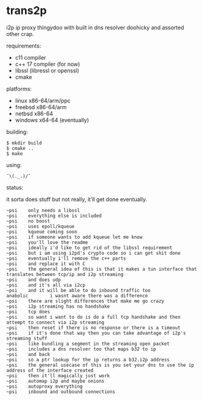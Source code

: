 # trans2p

i2p ip proxy thingydoo with built in dns resolver doohicky and assorted other crap.

requirements:

* c11 compiler
* c++ 17 compiler (for now)
* libssl (libressl or openssl)
* cmake

platforms:

* linux x86-64/arm/ppc
* freebsd x86-64/arm
* netbsd x86-64
* windows x64-64 (eventually)

building:

    $ mkdir build 
    $ cmake ..
    $ make

using:

    ¯\(._.)/¯

status:

it sorta does stuff but not really, it'll get done eventually.

    ~psi    only needs a libssl
    ~psi    everything else is included
    ~psi    no boost
    ~psi    uses epoll/kqueue
    ~psi    kqueue coming soon
    ~psi    if someone wants to add kqueue let me know
    ~psi    you'll love the readme
    ~psi    ideally i'd like to get rid of the libssl requirement
    ~psi    but i am using i2pd's crypto code so i can get shit done
    ~psi    eventually i'll remove the c++ parts
    ~psi    and replace it with C 
    ~psi    the general idea of this is that it makes a tun interface that translates between tcp/ip and i2p streaming
    ~psi    and does udp
    ~psi    and it's all via i2cp
    ~psi    and it will be able to do inbound traffic too
    anabolic        i wasnt aware there was a difference
    ~psi    there are slight differences that make me go crazy
    ~psi    i2p streaming has no handshake
    ~psi    tcp does
    ~psi    so want i want to do is do a full tcp handshake and then attempt to connect via i2p streaming
    ~psi    then reset if there is no response or there is a timeout
    ~psi    if it's done that way then you can take advantage of i2p's streaming stuff
    ~psi    like bundling a segment in the streaming open packet
    ~psi    includes a dns resolver too that maps b32 to ip
    ~psi    and back
    ~psi    so a ptr lookup for the ip returns a b32.i2p address
    ~psi    the general usecase of this is you set your dns to use the ip address of the interface created
    ~psi    then it'll magically just work
    ~psi    automap i2p and maybe onions
    ~psi    autoproxy everything
    ~psi    inbound and outbound connections
    
